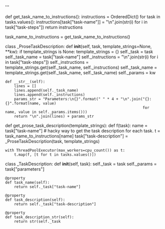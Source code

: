 '''


def get_task_name_to_instructions():
    instructions = OrderedDict()
    for task in tasks.values():
        instructions[task["task-name"]] = "\n".join(str(i) for i in task["task-steps"])
    return instructions


task_name_to_instructions = get_task_name_to_instructions()


class _ProseTaskDescription:
    def __init__(self, task, template_strings=None, **kw):
        if template_strings is None:
            template_strings = {}
        self._task = task
        self._task_name = task["task-name"]
        self._instructions = "\n".join(str(i) for i in task["task-steps"])
        self._instructions = template_strings.get(self._task_name, self._instructions)
        self._task_name = template_strings.get(self._task_name, self._task_name)
        self._params = kw

    def __str__(self):
        lines = []
        lines.append(self._task_name)
        lines.append(self._instructions)
        params_str = "Parameters:\n{}".format(" " * 4 + "\n".join("{}: {}".format(name, value)
                                                                  for name, value in self._params.items()))
        return "\n".join(lines) + params_str


def get_prose_task_description(template_strings):
    def f(task):
        name = task["task-name"]
        # hacky way to get the task description for each task.
        t = task_name_to_instructions[name]
        task["task-description"] = _ProseTaskDescription(task, template_strings)

    with ThreadPoolExecutor(max_workers=cpu_count()) as t:
        t.map(f, [t for t in tasks.values()])


class _TaskDescription:
    def __init__(self, task):
        self._task = task
        self._params = task["parameters"]

    @property
    def task_name(self):
        return self._task["task-name"]

    @property
    def task_description(self):
        return self._task["task-description"]

    @property
    def task_description_str(self):
        return str(self._task
